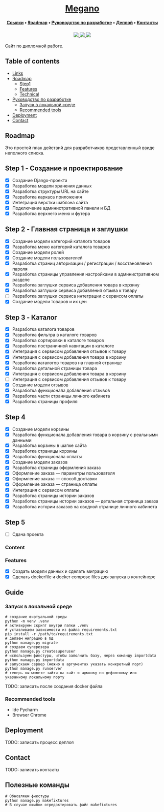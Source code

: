 <div align="center">
    <h1>
        <a href="https://localhost:8080/">Megano</a>
    </h1>
    <h4>
        <a href="#links">Ссылки</a>
        •
        <a href="#roadmap">Roadmap</a>
        •
        <a href="#development-guide">Руководство по разработке</a>
        •
        <a href="#deployment">Деплой</a>
        •
        <a href="#contact">Контакты</a>
    </h4>
    <h3>
        <a href="https://vk.com/">
            <img src="https://img.shields.io/badge/maintainer-%40argunov_fm-yellow">
        </a>
        <a href="https://localhost:8080/">
            <img src="https://img.shields.io/website?url=http%3A%2F%2Fwww.triumphmayflowerclub.com%2F">
        </a>
        <a href="https://vk.com/">
            <img src="https://img.shields.io/badge/social-vk-darkred">
        </a>
    </h3>
</div>
Сайт по дипломной работе. 

## Table of contents

* [Links](#links)
* [Roadmap](#roadmap)
  * [Step1](#step-1)
  * [Features](#features)
  * [Technical](#technical)
* [Руководство по разработке](#guide)
  * [Запуск в локальной среде](#запуск-в-локальной-среде)
  * [Recommended tools](#recommended-tools)
* [Deployment](#deployment)
* [Contact](#contact)

## Roadmap
Это простой план действий для разработчиков представленный ввиде неполного списка.
## Step 1 - Создание и проектирование
- [x] Создание Django-проекта
- [x] Разработка модели хранения данных
- [x] Разработка структуры URL на сайте
- [x] Разработка каркаса приложения
- [x] Интеграция верстки шаблона сайта
- [x] Подключение административной панели и БД
- [x] Разработка верхнего меню и футера
## Step 2 - Главная страница и заглушки
- [x] Создание модели категорий каталога товаров
- [x] Разработка меню категорий каталога товаров
- [x] Создание модели ролей
- [x] Создание модели пользователей
- [x] Разработка страниц авторизации / регистрации / восстановления пароля
- [x] Разработка страницы управления настройками в административном разделе
- [x] Разработка заглушки сервиса добавления товара в корзину
- [x] Разработка заглушки сервиса добавления отзыва к товару
- [ ] Разработка заглушки сервиса интеграции с сервисом оплаты
- [x] Создание модели товаров и их цен

## Step 3 - Каталог
- [x] Разработка каталога товаров
- [x] Разработка фильтра в каталоге товаров
- [x] Разработка сортировки в каталоге товаров
- [x] Разработка постраничной навигации в каталоге
- [x] Интеграция с сервисом добавления отзывов к товару
- [x] Интеграция с сервисом добавления товара в корзину
- [x] Разработка каталогов товаров на главной странице
- [x] Разработка детальной страницы товара
- [x] Интеграция с сервисом добавления товара в корзину
- [ ] Интеграция с сервисом добавления отзывов к товару
- [x] Создание модели отзывов
- [x] Разработка функционала добавления отзывов
- [x] Разработка части страницы личного кабинета
- [x] Разработка страницы профиля
## Step 4
- [x] Создание модели корзины
- [x] Разработка функционала добавления товара в корзину с реальными данными
- [x] Разработка корзины в шапке сайта
- [x] Разработка страницы корзины
- [x] Разработка функционала оплаты
- [x] Создание модели заказов
- [x] Разработка страницы оформления заказа
- [x] Оформление заказа — параметры пользователя
- [x] Оформление заказа — способ доставки
- [x] Оформление заказа — страница оплаты
- [x] Интеграция с сервисом оплаты
- [x] Разработка страницы истории заказов
- [x] Разработка страницы истории заказов — детальная страница заказа
- [x] Разработка истории заказов на сводной странице личного кабинета
## Step 5
- [ ] Сдача проекта
### Content

### Features
- [x] Создать модели данных и сделать миграцию
- [x] Сделать dockerfile и docker compose files для запуска в контейнере

## Guide
### Запуск в локальной среде
```shell
# создание виртуальной среды
python -m venv .venv
# активируем скрипт внутри папки .venv
# уставливаем зависимости из файла requirements.txt
pip install -r /path/to/requirements.txt
# делаем миграцию в бд
python manage.py migrate
# создаем суперюзера
python manage.py createsuperuser
# используем фикстуры, чтобы заполнить базу, через команду importdata
python manage.py importdata
# запускаем сервер (можно в аргументах указать конкретный порт)
python manage.py runserver
# теперь вы можете зайти на сайт и админку по дефолтному или указанному локальному порту
```
TODO: записать после создания docker файла
### Recommended tools
* Ide Pycharm
* Browser Chrome
## Deployment
TODO: записать процесс деплоя
## Contact
TODO: записать контакты

## Полезные команды
```shell
# Обновляем фикстуры
python manage.py makefixtures
# В случае ошибки отредактировать файл makefixtures
```